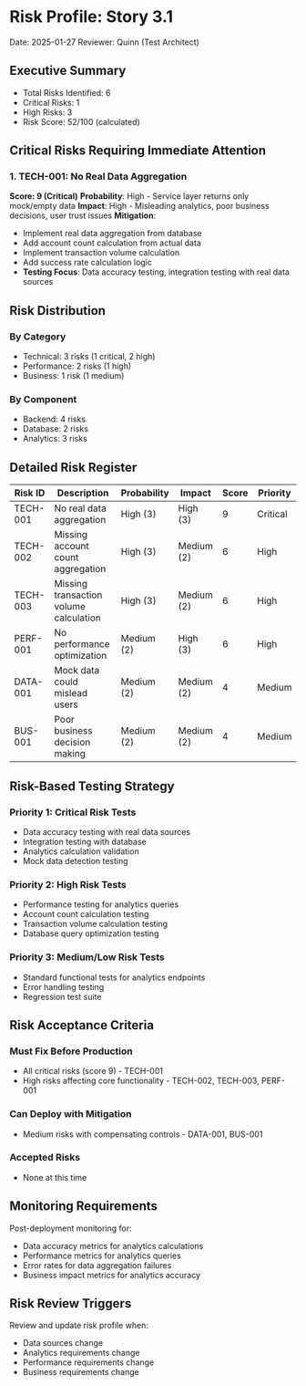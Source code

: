 # Risk Profile: Story 3.1

Date: 2025-01-27
Reviewer: Quinn (Test Architect)

## Executive Summary

- Total Risks Identified: 6
- Critical Risks: 1
- High Risks: 3
- Risk Score: 52/100 (calculated)

## Critical Risks Requiring Immediate Attention

### 1. TECH-001: No Real Data Aggregation

**Score: 9 (Critical)**
**Probability**: High - Service layer returns only mock/empty data
**Impact**: High - Misleading analytics, poor business decisions, user trust issues
**Mitigation**:

- Implement real data aggregation from database
- Add account count calculation from actual data
- Implement transaction volume calculation
- Add success rate calculation logic
- **Testing Focus**: Data accuracy testing, integration testing with real data sources

## Risk Distribution

### By Category

- Technical: 3 risks (1 critical, 2 high)
- Performance: 2 risks (1 high)
- Business: 1 risk (1 medium)

### By Component

- Backend: 4 risks
- Database: 2 risks
- Analytics: 3 risks

## Detailed Risk Register

| Risk ID  | Description             | Probability | Impact     | Score | Priority |
| -------- | ----------------------- | ----------- | ---------- | ----- | -------- |
| TECH-001 | No real data aggregation | High (3)    | High (3)   | 9     | Critical |
| TECH-002 | Missing account count aggregation | High (3)    | Medium (2) | 6     | High     |
| TECH-003 | Missing transaction volume calculation | High (3)    | Medium (2) | 6     | High     |
| PERF-001 | No performance optimization | Medium (2)  | High (3)   | 6     | High     |
| DATA-001 | Mock data could mislead users | Medium (2)  | Medium (2) | 4     | Medium   |
| BUS-001  | Poor business decision making | Medium (2)  | Medium (2) | 4     | Medium   |

## Risk-Based Testing Strategy

### Priority 1: Critical Risk Tests

- Data accuracy testing with real data sources
- Integration testing with database
- Analytics calculation validation
- Mock data detection testing

### Priority 2: High Risk Tests

- Performance testing for analytics queries
- Account count calculation testing
- Transaction volume calculation testing
- Database query optimization testing

### Priority 3: Medium/Low Risk Tests

- Standard functional tests for analytics endpoints
- Error handling testing
- Regression test suite

## Risk Acceptance Criteria

### Must Fix Before Production

- All critical risks (score 9) - TECH-001
- High risks affecting core functionality - TECH-002, TECH-003, PERF-001

### Can Deploy with Mitigation

- Medium risks with compensating controls - DATA-001, BUS-001

### Accepted Risks

- None at this time

## Monitoring Requirements

Post-deployment monitoring for:

- Data accuracy metrics for analytics calculations
- Performance metrics for analytics queries
- Error rates for data aggregation failures
- Business impact metrics for analytics accuracy

## Risk Review Triggers

Review and update risk profile when:

- Data sources change
- Analytics requirements change
- Performance requirements change
- Business requirements change
